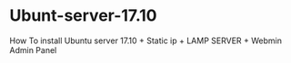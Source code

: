 # Ubunt-server-17.10
How To install Ubuntu server 17.10 + Static ip + LAMP SERVER + Webmin Admin Panel
